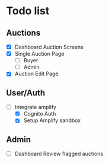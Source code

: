 # Todo list

## Auctions

- [x] Dashboard Auction Screens
- [x] Single Auction Page
  - [ ] Buyer
  - [ ] Admin
- [x] Auction Edit Page

## User/Auth

- [ ] Integrate amplify
  - [x] Cognito Auth
  - [x] Setup Amplify sandbox

## Admin

- [ ] Dashboard Review flagged auctions
